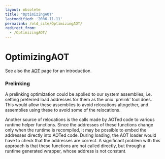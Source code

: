 ```yaml
---
layout: obsolete
title: "OptimizingAOT"
lastmodified: '2006-11-11'
permalink: /old_site/OptimizingAOT/
redirect_from:
  - /OptimizingAOT/
---
```


OptimizingAOT
=============

 See also the [AOT]({{site.github.url}}/old_site/AOT "AOT") page for an introduction.

### Prelinking

A prelinking optimization could be applied to our system assemblies, i.e. setting preferred load addresses for them as the unix 'prelink' tool does. This would allow these assemblies to avoid relocations altogether, and assemblies using these to avoid some of the relocations.

Another source of relocations is the calls made by AOTed code to various runtime helper functions. Since the addresses of these functions change only when the runtime is recompiled, it may be possible to embed the addresses directly into AOTed code. During loading, the AOT loader would have to check that the addresses are correct. A significant problem with this approach is that these functions are not called directly, but through a runtime generated wrapper, whose address is not constant.

